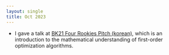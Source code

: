 ```yaml
---
layout: single
title: Oct 2023
---
```



- I gave a talk at [BK21 Four Rookies Pitch (korean)](https://www.math.snu.ac.kr/board/index.php?mid=video&document_srl=1167375),
  which is an introduction to the mathematical understanding of first-order optimization algorithms.